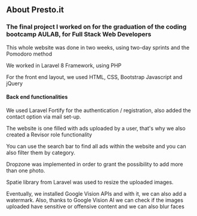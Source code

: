 ## About Presto.it

<h3> The final project I worked on for the graduation of the coding bootcamp AULAB, for Full Stack Web Developers </h3>

<p> This whole website was done in two weeks, using two-day sprints and the Pomodoro method </p>
<p> We worked in Laravel 8 Framework, using PHP </p>
<p> For the front end layout, we used HTML, CSS, Bootstrap Javascript and jQuery </p>

<h4> Back end functionalities </h4>

<p> We used Laravel Fortify for the authentication / registration, also added the contact option via mail set-up. </p>
<p> The website is one filled with ads uploaded by a user, that's why we also created a Revisor role functionality </p>
<p> You can use the search bar to find all ads within the website and you can also filter them by category. </p>
<p> Dropzone was implemented in order to grant the possibility to add more than one photo. </p>
<p> Spatie library from Laravel was used to resize the uploaded images. </p>
<p> Eventually, we installed Google Vision APIs and with it, we can also add a watermark. Also, thanks to Google Vision AI we can check if the images uploaded have sensitive or offensive content and we can also blur faces </p>
